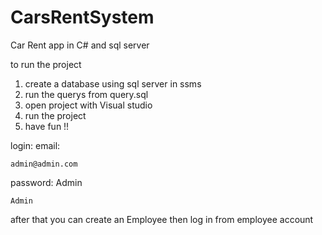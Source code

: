 # CarsRentSystem

Car Rent app in C# and sql server

to run the project
1. create a database using sql server in ssms
2. run the querys from query.sql
3. open project with Visual studio
4. run the project 
5. have fun !!


login:
email:
```
admin@admin.com
```
password:
 Admin
 ```
Admin
```

after that you can create an Employee then log in from employee account
